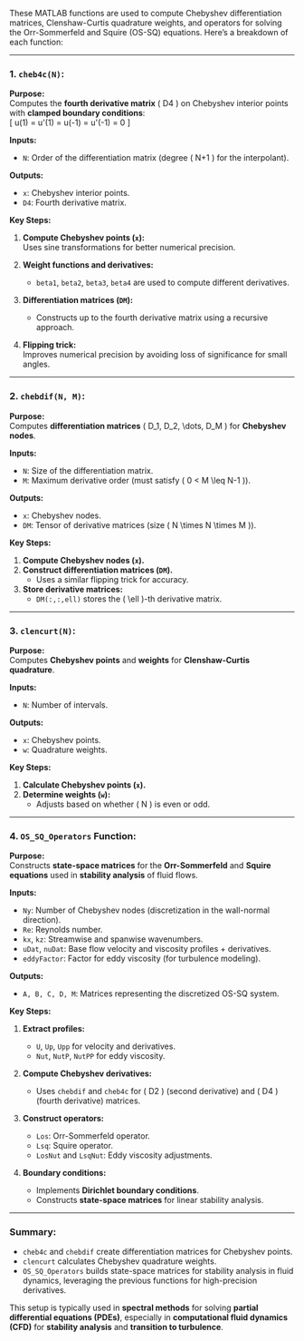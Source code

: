 These MATLAB functions are used to compute Chebyshev differentiation matrices, Clenshaw-Curtis quadrature weights, and operators for solving the Orr-Sommerfeld and Squire (OS-SQ) equations. Here’s a breakdown of each function:

---

### 1. **`cheb4c(N)`**:  
**Purpose:**  
Computes the **fourth derivative matrix** \( D4 \) on Chebyshev interior points with **clamped boundary conditions**:  
\[ u(1) = u'(1) = u(-1) = u'(-1) = 0 \]  

**Inputs:**  
- `N`: Order of the differentiation matrix (degree \( N+1 \) for the interpolant).  

**Outputs:**  
- `x`: Chebyshev interior points.  
- `D4`: Fourth derivative matrix.  

**Key Steps:**
1. **Compute Chebyshev points (`x`):**  
   Uses sine transformations for better numerical precision.  

2. **Weight functions and derivatives:**  
   - `beta1`, `beta2`, `beta3`, `beta4` are used to compute different derivatives.  

3. **Differentiation matrices (`DM`):**  
   - Constructs up to the fourth derivative matrix using a recursive approach.  

4. **Flipping trick:**  
   Improves numerical precision by avoiding loss of significance for small angles.  

---

### 2. **`chebdif(N, M)`**:  
**Purpose:**  
Computes **differentiation matrices** \( D_1, D_2, \dots, D_M \) for **Chebyshev nodes**.  

**Inputs:**  
- `N`: Size of the differentiation matrix.  
- `M`: Maximum derivative order (must satisfy \( 0 < M \leq N-1 \)).  

**Outputs:**  
- `x`: Chebyshev nodes.  
- `DM`: Tensor of derivative matrices (size \( N \times N \times M \)).  

**Key Steps:**
1. **Compute Chebyshev nodes (`x`).**  
2. **Construct differentiation matrices (`DM`).**  
   - Uses a similar flipping trick for accuracy.  
3. **Store derivative matrices:**  
   - `DM(:,:,ell)` stores the \( \ell \)-th derivative matrix.  

---

### 3. **`clencurt(N)`**:  
**Purpose:**  
Computes **Chebyshev points** and **weights** for **Clenshaw-Curtis quadrature**.  

**Inputs:**  
- `N`: Number of intervals.  

**Outputs:**  
- `x`: Chebyshev points.  
- `w`: Quadrature weights.  

**Key Steps:**
1. **Calculate Chebyshev points (`x`).**  
2. **Determine weights (`w`):**  
   - Adjusts based on whether \( N \) is even or odd.  

---

### 4. **`OS_SQ_Operators` Function:**  
**Purpose:**  
Constructs **state-space matrices** for the **Orr-Sommerfeld** and **Squire equations** used in **stability analysis** of fluid flows.  

**Inputs:**
- `Ny`: Number of Chebyshev nodes (discretization in the wall-normal direction).  
- `Re`: Reynolds number.  
- `kx`, `kz`: Streamwise and spanwise wavenumbers.  
- `uDat`, `nuDat`: Base flow velocity and viscosity profiles + derivatives.  
- `eddyFactor`: Factor for eddy viscosity (for turbulence modeling).  

**Outputs:**
- `A, B, C, D, M`: Matrices representing the discretized OS-SQ system.  

**Key Steps:**
1. **Extract profiles:**  
   - `U`, `Up`, `Upp` for velocity and derivatives.  
   - `Nut`, `NutP`, `NutPP` for eddy viscosity.  

2. **Compute Chebyshev derivatives:**  
   - Uses `chebdif` and `cheb4c` for \( D2 \) (second derivative) and \( D4 \) (fourth derivative) matrices.  

3. **Construct operators:**
   - `Los`: Orr-Sommerfeld operator.  
   - `Lsq`: Squire operator.  
   - `LosNut` and `LsqNut`: Eddy viscosity adjustments.  

4. **Boundary conditions:**
   - Implements **Dirichlet boundary conditions**.  
   - Constructs **state-space matrices** for linear stability analysis.  

---

### **Summary:**
- `cheb4c` and `chebdif` create differentiation matrices for Chebyshev points.  
- `clencurt` calculates Chebyshev quadrature weights.  
- `OS_SQ_Operators` builds state-space matrices for stability analysis in fluid dynamics, leveraging the previous functions for high-precision derivatives.

This setup is typically used in **spectral methods** for solving **partial differential equations (PDEs)**, especially in **computational fluid dynamics (CFD)** for **stability analysis** and **transition to turbulence**.
